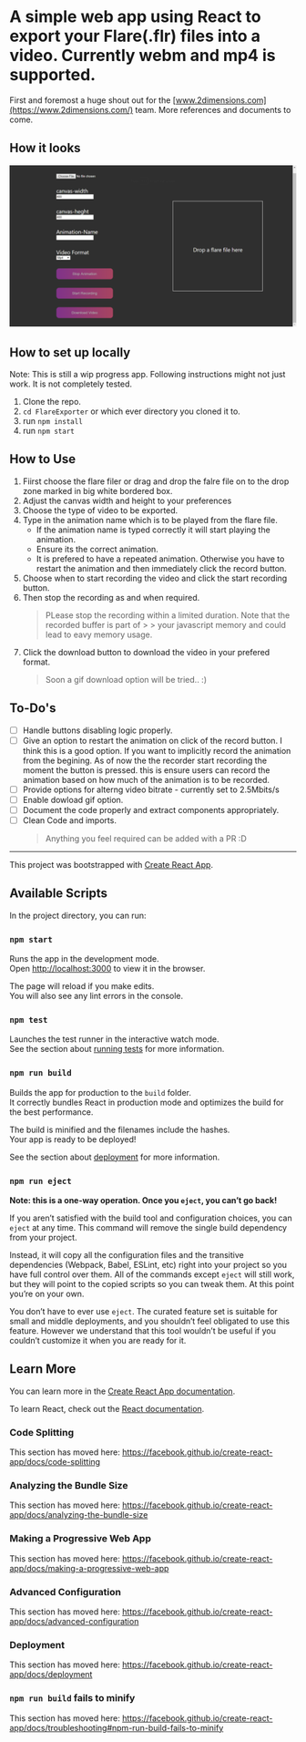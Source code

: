 # A simple web app using React to export your Flare(.flr) files into a video. Currently webm and mp4 is supported.

First and foremost a huge shout out for the [www.2dimensions.com](https://www.2dimensions.com/) team. More references and documents to come.

## How it looks

![Look and Feel of the app](poster.png)

## How to set up locally

Note: This is still a wip progress app. Following instructions might not just work. It is not completely tested.

1. Clone the repo.
2. `cd FlareExporter` or which ever directory you cloned it to.
3. run `npm install`
4. run `npm start`

## How to Use

1. Fiirst choose the flare filer or drag and drop the falre file on to the drop zone marked in big white bordered box.
2. Adjust the canvas width and height to your preferences
3. Choose the type of video to be exported.
4. Type in the animation name which is to be played from the flare file.
   - If the animation name is typed correctly it will start playing the animation.
   - Ensure its the correct animation.
   - It is prefered to have a repeated animation. Otherwise you have to restart the animation and then immediately click the record button.
5. Choose when to start recording the video and click the start recording button.
6. Then stop the recording as and when required.
   > PLease stop the recording within a limited duration. Note that the recorded buffer is part of > > your javascript memory and could lead to eavy memory usage.
7. Click the download button to download the video in your prefered format.
   > Soon a gif download option will be tried.. :)

## To-Do's

- [ ] Handle buttons disabling logic properly.
- [ ] Give an option to restart the animation on click of the record button. I think this is a good option. If you want to implicitly record the animation from the begining. As of now the the recorder start recording the moment the button is pressed. this is ensure users can record the animation based on how much of the animation is to be recorded.
- [ ] Provide options for alterng video bitrate - currently set to 2.5Mbits/s
- [ ] Enable dowload gif option.
- [ ] Document the code properly and extract components appropriately.
- [ ] Clean Code and imports.
  > Anything you feel required can be added with a PR :D

---

This project was bootstrapped with [Create React App](https://github.com/facebook/create-react-app).

## Available Scripts

In the project directory, you can run:

### `npm start`

Runs the app in the development mode.<br>
Open [http://localhost:3000](http://localhost:3000) to view it in the browser.

The page will reload if you make edits.<br>
You will also see any lint errors in the console.

### `npm test`

Launches the test runner in the interactive watch mode.<br>
See the section about [running tests](https://facebook.github.io/create-react-app/docs/running-tests) for more information.

### `npm run build`

Builds the app for production to the `build` folder.<br>
It correctly bundles React in production mode and optimizes the build for the best performance.

The build is minified and the filenames include the hashes.<br>
Your app is ready to be deployed!

See the section about [deployment](https://facebook.github.io/create-react-app/docs/deployment) for more information.

### `npm run eject`

**Note: this is a one-way operation. Once you `eject`, you can’t go back!**

If you aren’t satisfied with the build tool and configuration choices, you can `eject` at any time. This command will remove the single build dependency from your project.

Instead, it will copy all the configuration files and the transitive dependencies (Webpack, Babel, ESLint, etc) right into your project so you have full control over them. All of the commands except `eject` will still work, but they will point to the copied scripts so you can tweak them. At this point you’re on your own.

You don’t have to ever use `eject`. The curated feature set is suitable for small and middle deployments, and you shouldn’t feel obligated to use this feature. However we understand that this tool wouldn’t be useful if you couldn’t customize it when you are ready for it.

## Learn More

You can learn more in the [Create React App documentation](https://facebook.github.io/create-react-app/docs/getting-started).

To learn React, check out the [React documentation](https://reactjs.org/).

### Code Splitting

This section has moved here: https://facebook.github.io/create-react-app/docs/code-splitting

### Analyzing the Bundle Size

This section has moved here: https://facebook.github.io/create-react-app/docs/analyzing-the-bundle-size

### Making a Progressive Web App

This section has moved here: https://facebook.github.io/create-react-app/docs/making-a-progressive-web-app

### Advanced Configuration

This section has moved here: https://facebook.github.io/create-react-app/docs/advanced-configuration

### Deployment

This section has moved here: https://facebook.github.io/create-react-app/docs/deployment

### `npm run build` fails to minify

This section has moved here: https://facebook.github.io/create-react-app/docs/troubleshooting#npm-run-build-fails-to-minify
